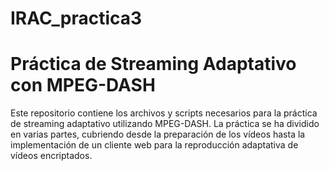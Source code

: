 # IRAC_practica3

# Práctica de Streaming Adaptativo con MPEG-DASH

Este repositorio contiene los archivos y scripts necesarios para la práctica de streaming adaptativo utilizando MPEG-DASH. La práctica se ha dividido en varias partes, cubriendo desde la preparación de los vídeos hasta la implementación de un cliente web para la reproducción adaptativa de vídeos encriptados.
